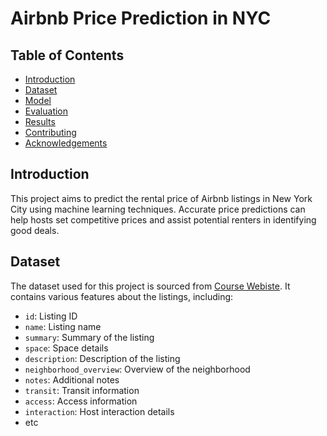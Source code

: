 # Airbnb Price Prediction in NYC
## Table of Contents
- [Introduction](#introduction)
- [Dataset](#dataset)
- [Model](#model)
- [Evaluation](#evaluation)
- [Results](#results)
- [Contributing](#contributing)
- [Acknowledgements](#acknowledgements)

## Introduction
This project aims to predict the rental price of Airbnb listings in New York City using machine learning techniques. Accurate price predictions can help hosts set competitive prices and assist potential renters in identifying good deals.

## Dataset
The dataset used for this project is sourced from [Course Webiste](https://www.dropbox.com/scl/fo/vhf0wa7555c0058017529/h?rlkey=mcpb2kbng1iom10c246vcye9v&e=1&dl=0). It contains various features about the listings, including:
- `id`: Listing ID
- `name`: Listing name
- `summary`: Summary of the listing
- `space`: Space details
- `description`: Description of the listing
- `neighborhood_overview`: Overview of the neighborhood
- `notes`: Additional notes
- `transit`: Transit information
- `access`: Access information
- `interaction`: Host interaction details
- etc
